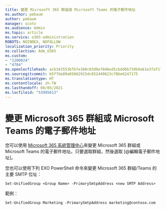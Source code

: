 ```yaml
---
title: 變更 Microsoft 365 群組或 Microsoft Teams 的電子郵件地址
ms.author: pebaum
author: pebaum
manager: scotv
ms.audience: Admin
ms.topic: article
ms.service: o365-administration
ROBOTS: NOINDEX, NOFOLLOW
localization_priority: Priority
ms.collection: Adm_O365
ms.custom:
- "1200024"
- "4704"
ms.openlocfilehash: acb343553bfb7e100c03d0e7046ed5cbdd6b739b9a61e3faf17768bd8aadff34
ms.sourcegitcommit: b5f7da89a650d2915dc652449623c78be6247175
ms.translationtype: HT
ms.contentlocale: zh-TW
ms.lasthandoff: 08/05/2021
ms.locfileid: "53995613"
---
```

# <a name="change-email-address-of-a-microsoft-365-group-or-microsoft-teams"></a>變更 Microsoft 365 群組或 Microsoft Teams 的電子郵件地址

您可以使用 [Microsoft 365 系統管理中心](https://admin.microsoft.com/)來變更 Microsoft 365 群組或 Microsoft Teams 的電子郵件地址。只要選取群組，然後選取 [@編輯電子郵件地址]。

您也可以使用下列 EXO PowerShell 命令來變更 Microsoft 365 群組/Teams 的主要 SMTP 位址：

`Set-UnifiedGroup <Group Name> -PrimarySmtpAddress <new SMTP Address>`

範例：

`Set-UnifiedGroup Marketing -PrimarySmtpAddress marketing@contoso.com`
